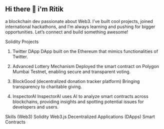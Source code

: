 ## Hi there 👋 i'm Ritik

a blockchain dev passionate about Web3. I’ve built cool projects, joined international hackathons, and I’m always learning and pushing for bigger opportunities. Let’s connect and build something awesome!

Solidity Projects
1. Twitter DApp
DApp built on the Ethereum that mimics functionalities of Twitter. 

2. Advanced Lottery Mechanism
Deployed the smart contract on Polygon Mumbai Testnet, enabling secure and transparent voting. 

3. BlockGood (decentralized donation tracker platform)
Bringing transparency to charitable giving.

5. InspectorAI 
InspectorAI uses AI to analyze smart contracts across blockchains, providing insights and spotting potential issues for developers and users.

Skills (Web3)
Solidity
Web3.js
Decentralized Applications (DApps)
Smart Contracts





